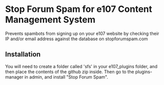 Stop Forum Spam for e107 Content Management System
==================================================

Prevents spambots from signing up on your e107 website by checking their IP and/or email address against the database on stopforumspam.com

## Installation
You will need to create a folder called 'sfs' in your e107_plugins folder, and then place the contents of the github zip inside. 
Then go to the plugins-manager in admin, and install "Stop Forum Spam". 
